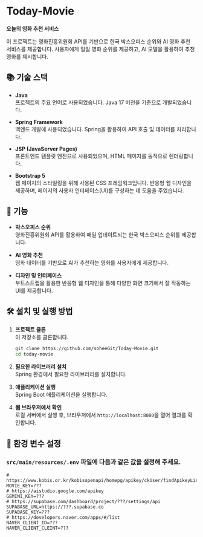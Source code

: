 # Today-Movie
**오늘의 영화 추천 서비스**

이 프로젝트는 영화진흥위원회 API를 기반으로 한국 박스오피스 순위와 AI 영화 추천 서비스를 제공합니다. 사용자에게 일일 영화 순위를 제공하고, AI 모델을 활용하여 추천 영화를 제시합니다.

## 📚 기술 스택

- **Java**  
  프로젝트의 주요 언어로 사용되었습니다. Java 17 버전을 기준으로 개발되었습니다.

- **Spring Framework**  
  백엔드 개발에 사용되었습니다. Spring을 활용하여 API 호출 및 데이터를 처리합니다.

- **JSP (JavaServer Pages)**  
  프론트엔드 템플릿 엔진으로 사용되었으며, HTML 페이지를 동적으로 렌더링합니다.

- **Bootstrap 5**  
  웹 페이지의 스타일링을 위해 사용된 CSS 프레임워크입니다. 반응형 웹 디자인을 제공하며, 페이지의 사용자 인터페이스(UI)를 구성하는 데 도움을 주었습니다.

## 🚀 기능

- **박스오피스 순위**  
  영화진흥위원회 API를 활용하여 매일 업데이트되는 한국 박스오피스 순위를 제공합니다.

- **AI 영화 추천**  
  영화 데이터를 기반으로 AI가 추천하는 영화를 사용자에게 제공합니다.

- **디자인 및 인터페이스**  
  부트스트랩을 활용한 반응형 웹 디자인을 통해 다양한 화면 크기에서 잘 작동하는 UI를 제공합니다.

## 🛠 설치 및 실행 방법

1. **프로젝트 클론**  
   이 저장소를 클론합니다.
   ```bash
   git clone https://github.com/soheeGit/Today-Movie.git
   cd today-movie
   ```

2. **필요한 라이브러리 설치**  
   Spring 환경에서 필요한 라이브러리를 설치합니다.

3. **애플리케이션 실행**  
   Spring Boot 애플리케이션을 실행합니다.

4. **웹 브라우저에서 확인**  
   로컬 서버에서 실행 후, 브라우저에서 `http://localhost:8080`을 열어 결과를 확인합니다.

## 🔑 환경 변수 설정
### `src/main/resources/.env` 파일에 다음과 같은 값을 설정해 주세요.
```
# https://www.kobis.or.kr/kobisopenapi/homepg/apikey/ckUser/findApikeyList.do
MOVIE_KEY=???
# https://aistudio.google.com/apikey
GEMINI_KEY=???
# https://supabase.com/dashboard/project/???/settings/api
SUPABASE_URL=https://???.supabase.co
SUPABASE_KEY=???
# https://developers.naver.com/apps/#/list
NAVER_CLIENT_ID=???
NAVER_CLIENT_CLEINT=???
```

